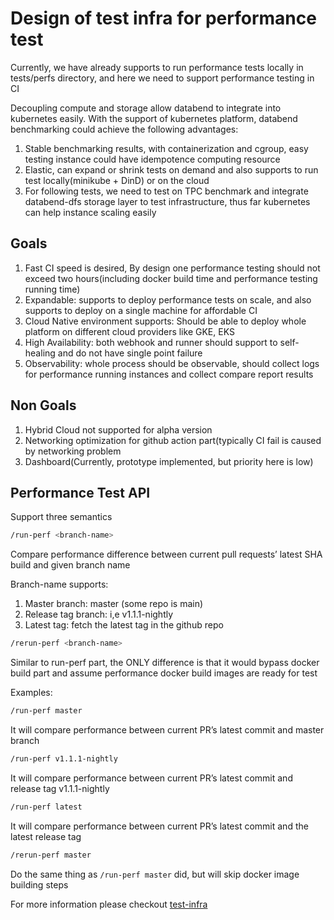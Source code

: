 # Design of test infra for performance test

Currently, we have already supports to run performance tests locally in tests/perfs directory, and here we need to support performance testing in CI

Decoupling compute and storage allow databend to integrate into kubernetes easily.
With the support of kubernetes platform, databend benchmarking could achieve the following advantages:
1. Stable benchmarking results, with containerization and cgroup, easy testing instance could have idempotence computing resource
2. Elastic, can expand or shrink tests on demand and also supports to run test locally(minikube + DinD) or on the cloud
3. For following tests, we need to test on TPC benchmark and integrate databend-dfs storage layer to test infrastructure, thus far kubernetes can help instance scaling easily

## Goals

1. Fast CI speed is desired, By design one performance testing should not exceed two hours(including docker build time and performance testing running time)
2. Expandable: supports to deploy performance tests on scale, and also supports to deploy on a single machine for affordable CI
3. Cloud Native environment supports: Should be able to deploy whole platform on different cloud providers like GKE, EKS
4. High Availability: both webhook and runner should support to self-healing and do not have single point failure
5. Observability: whole process should be observable, should collect logs for performance running instances and collect compare report results

## Non Goals

1. Hybrid Cloud not supported for alpha version
2. Networking optimization for github action part(typically CI fail is caused by networking problem
3. Dashboard(Currently, prototype implemented, but priority here is low)

## Performance Test API

Support three semantics

```bash
/run-perf <branch-name>
```

Compare performance difference between current pull requests’ latest SHA build and given branch name

Branch-name supports:
1. Master branch: master (some repo is main)
2. Release tag branch: i,e v1.1.1-nightly
3. Latest tag: fetch the latest tag in the github repo

```bash
/rerun-perf <branch-name>
```

Similar to run-perf part, the ONLY difference is that it would bypass docker build part and assume performance docker build images are ready for test

Examples:
```bash
/run-perf master
```

It will compare performance between current PR’s latest commit and master branch
```bash
/run-perf v1.1.1-nightly
```

It will compare performance between current PR’s latest commit and release tag v1.1.1-nightly
```bash
/run-perf latest
```

It will compare performance between current PR’s latest commit and the latest release tag
```bash
/rerun-perf master
```

Do the same thing as `/run-perf master` did, but will skip docker image building steps

For more information please checkout [test-infra](https://github.com/datafuselabs/test-infra)